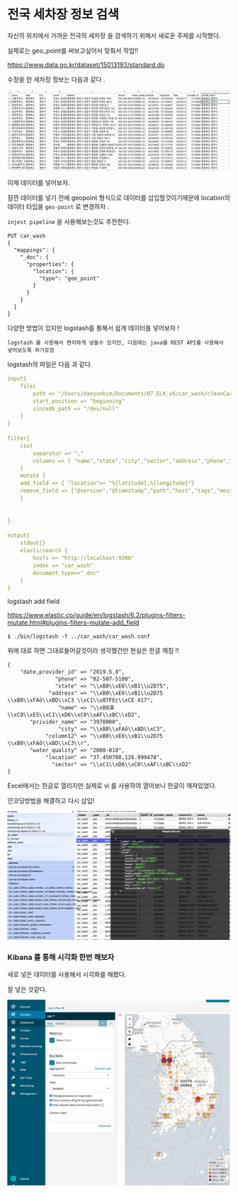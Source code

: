 # 전국 세차장 정보 검색 

자신의 위치에서 가까운 전국의 세차장 을 검색하기 위해서 새로운 주제를 시작했다.

실제로는 geo_point를 써보고싶어서 맞춰서 작업!! 

https://www.data.go.kr/dataset/15013193/standard.do

수정을 한 세차장 정보는 다음과 같다 .

![image-20191116010342675](./car_wash_data.png)



이제 데이터를 넣어보자.



잠깐 데이터를 넣기 전에 geopoint 형식으로 데이터를 삽입할것이기때문에 location의 데이터 타입을 `geo-point` 로 변경하자 .

`injest pipeline` 을 사용해보는것도 추천한다.

```shell
PUT car_wash
{
  "mappings": {
    "_doc": {
      "properties": {
        "location": {
          "type": "geo_point"
        }
      }
    }
  }
}
```



다양한 방법이 있지만 logstash를 통해서 쉽게 데이터를 넣어보자 ! 

`logstash 를 사용해서 편리하게 넣을수 있지만, 다음에는 java를 REST API를 사용해서 넣어보도록 하기로함` 



logstash의 파일은 다음 과 같다.

```yaml
input{
	file{
		path => "/Users/daeyunkim/Documents/07.ELK_v6/car_wash/cleanCar_edit.csv"
		start_position => "beginning"
		sincedb_path => "/dev/null"
	}
}

filter{
	csv{
		separator => ","
		columns => [ "name","state","city","sector","address","phone","water_quality" ,"latitude","longitude","date,provider_id","privider_name"]
	}
	mutate {
	add_field => { "location"=> "%{latitude},%{longitude}"}
	remove_field => ["@version","@timestamp","path","host","tags","message","latitude", "longitude"]
	}
	

}

output{
	stdout{}
	elasticsearch {
		hosts => "http://localhost:9200"
		index => "car_wash"
		document_type=>"_doc"
	}
}
```

logstash add field 

https://www.elastic.co/guide/en/logstash/6.2/plugins-filters-mutate.html#plugins-filters-mutate-add_field

```shell
$ ./bin/logstash -f ../car_wash/car_wash.conf
```





위에 대로 하면 그대로들어갈것이라 생각했건만 현실은 한글 깨짐 !! 

```shell
{
    "date,provider_id" => "2019.5.8",
               "phone" => "02-507-5100",
               "state" => "\\xB0\\xE6\\xB1\\u2D75",
             "address" => "\\xB0\\xE6\\xB1\\u2D75 \\xB0\\xFAõ\\xBD\\xC3 \\xC1\\u07FEӷ\\xCE 417",
                "name" => "\\xB0渶\\xC0\\xE5\\xC1\\xD6\\xC0\\xAF\\xBC\\xD2",
       "privider_name" => "3970000",
                "city" => "\\xB0\\xFAõ\\xBD\\xC3",
            "column12" => "\\xB0\\xE6\\xB1\\u2D75 \\xB0\\xFAõ\\xBD\\xC3\\r",
       "water_quality" => "2000-010",
            "location" => "37.450708,126.999478",
              "sector" => "\\xC1\\xD6\\xC0\\xAF\\xBC\\xD2"
}
```

Excel에서는 한글로 열리지만 실제로 vi 를 사용하여 열어보니 한글이 깨져있었다.

인코딩방법을 해결하고 다시 삽입! 

![image-20191116103139048](./car_was_index.png)





### Kibana 를 통해 시각화 한번 해보자 

새로 넣은 데이터를 사용해서 시각화를 해봤다.

잘 넣은 것같다.



![image-20191116104533376](./car_wash_map.png)